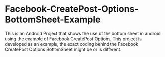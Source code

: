 # Facebook-CreatePost-Options-BottomSheet-Example
This is an Android Project that shows the use of the bottom sheet in android using the example of Facebook CreatePost Options. This project is developed as an example, the exact coding behind the Facebook CreatePost Options BottomSheet might be or is different.

